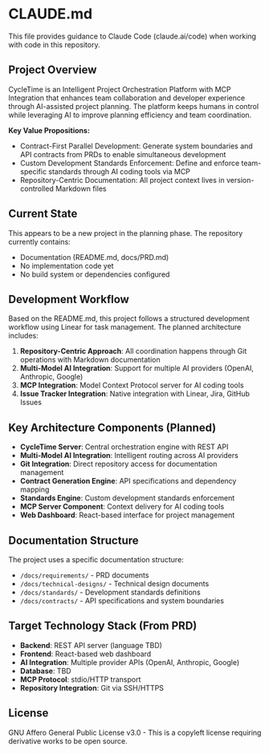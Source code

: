 # CLAUDE.md

This file provides guidance to Claude Code (claude.ai/code) when working with code in this repository.

## Project Overview

CycleTime is an Intelligent Project Orchestration Platform with MCP Integration that enhances team collaboration and developer experience through AI-assisted project planning. The platform keeps humans in control while leveraging AI to improve planning efficiency and team coordination.

**Key Value Propositions:**
- Contract-First Parallel Development: Generate system boundaries and API contracts from PRDs to enable simultaneous development
- Custom Development Standards Enforcement: Define and enforce team-specific standards through AI coding tools via MCP
- Repository-Centric Documentation: All project context lives in version-controlled Markdown files

## Current State

This appears to be a new project in the planning phase. The repository currently contains:
- Documentation (README.md, docs/PRD.md) 
- No implementation code yet
- No build system or dependencies configured

## Development Workflow

Based on the README.md, this project follows a structured development workflow using Linear for task management. The planned architecture includes:

1. **Repository-Centric Approach**: All coordination happens through Git operations with Markdown documentation
2. **Multi-Model AI Integration**: Support for multiple AI providers (OpenAI, Anthropic, Google)
3. **MCP Integration**: Model Context Protocol server for AI coding tools
4. **Issue Tracker Integration**: Native integration with Linear, Jira, GitHub Issues

## Key Architecture Components (Planned)

- **CycleTime Server**: Central orchestration engine with REST API
- **Multi-Model AI Integration**: Intelligent routing across AI providers
- **Git Integration**: Direct repository access for documentation management
- **Contract Generation Engine**: API specifications and dependency mapping
- **Standards Engine**: Custom development standards enforcement
- **MCP Server Component**: Context delivery for AI coding tools
- **Web Dashboard**: React-based interface for project management

## Documentation Structure

The project uses a specific documentation structure:
- `/docs/requirements/` - PRD documents
- `/docs/technical-designs/` - Technical design documents  
- `/docs/standards/` - Development standards definitions
- `/docs/contracts/` - API specifications and system boundaries

## Target Technology Stack (From PRD)

- **Backend**: REST API server (language TBD)
- **Frontend**: React-based web dashboard
- **AI Integration**: Multiple provider APIs (OpenAI, Anthropic, Google)
- **Database**: TBD
- **MCP Protocol**: stdio/HTTP transport
- **Repository Integration**: Git via SSH/HTTPS

## License

GNU Affero General Public License v3.0 - This is a copyleft license requiring derivative works to be open source.